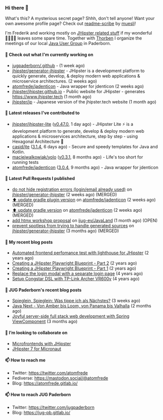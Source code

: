 ### Hi there 👋

What's this? A mysterious secret page? Shhh, don't tell anyone!
Want your own awesome profile page? Check out [readme-scribe](https://github.com/muesli/readme-scribe) by [muesli](https://github.com/muesli)!

I'm Frederik and working mostly on [JHipster related stuff](https://github.com/jhipster/) if my wonderful 👨‍👩‍👧‍👦 leaves some spare time.
Together with [Thorben](https://github.com/thjanssen) I organize the meetings of our local [Java User Group](https://github.com/jugpaderborn) in Paderborn.

#### 👷 Check out what I'm currently working on

- [jugpaderborn/.github](https://github.com/jugpaderborn/.github) -  (1 week ago)
- [jhipster/generator-jhipster](https://github.com/jhipster/generator-jhipster) - JHipster is a development platform to quickly generate, develop, &amp; deploy modern web applications &amp; microservice architectures. (2 weeks ago)
- [atomfrede/jadenticon](https://github.com/atomfrede/jadenticon) - Java wrapper for jdenticon (2 weeks ago)
- [jhipster/jhipster.github.io](https://github.com/jhipster/jhipster.github.io) - Public website for JHipster - generates https://www.jhipster.tech (1 month ago)
- [jhipster/jp](https://github.com/jhipster/jp) - Japanese version of the jhipster.tech website (1 month ago)

#### 🔭 Latest releases I've contributed to

- [jhipster/jhipster-lite](https://github.com/jhipster/jhipster-lite) ([v0.47.0](https://github.com/jhipster/jhipster-lite/releases/tag/v0.47.0), 1 day ago) - JHipster Lite ⚡ is a development platform to generate, develop &amp; deploy modern web applications &amp; microservices architecture, step by step - using Hexagonal Architecture :gem:
- [casid/jte](https://github.com/casid/jte) ([3.1.4](https://github.com/casid/jte/releases/tag/3.1.4), 6 days ago) - Secure and speedy templates for Java and Kotlin.
- [maciejwalkowiak/yolo](https://github.com/maciejwalkowiak/yolo) ([v0.3.1](https://github.com/maciejwalkowiak/yolo/releases/tag/v0.3.1), 8 months ago) - Life&#39;s too short for running tests
- [atomfrede/jadenticon](https://github.com/atomfrede/jadenticon) ([3.0.4](https://github.com/atomfrede/jadenticon/releases/tag/3.0.4), 9 months ago) - Java wrapper for jdenticon

#### 🔨 Latest Pull Requests I published

- [do not hide registration errors (login/email already used)](https://github.com/jhipster/generator-jhipster/pull/23940) on [jhipster/generator-jhipster](https://github.com/jhipster/generator-jhipster) (2 weeks ago) (MERGED)
- [:arrow_up: update gradle plugin version](https://github.com/atomfrede/jadenticon/pull/27) on [atomfrede/jadenticon](https://github.com/atomfrede/jadenticon) (2 weeks ago) (MERGED)
- [:arrow_up: update gradle version](https://github.com/atomfrede/jadenticon/pull/26) on [atomfrede/jadenticon](https://github.com/atomfrede/jadenticon) (2 weeks ago) (MERGED)
- [add htmx workshop proposal](https://github.com/ijug-ev/JavaLand/pull/40) on [ijug-ev/JavaLand](https://github.com/ijug-ev/JavaLand) (1 month ago) (OPEN)
- [prevent spotless from trying to handle generated sources](https://github.com/jhipster/generator-jhipster/pull/22846) on [jhipster/generator-jhipster](https://github.com/jhipster/generator-jhipster) (3 months ago) (MERGED)

#### 📜 My recent blog posts

- [Automated frontend perfomance test with lighthouse for JHipster](https://atomfrede.gitlab.io/2021/04/automated-frontend-perfomance-test-with-lighthouse-for-jhipster/) (2 years ago)
- [Creating a JHipster Playwright Blueprint - Part 2](https://atomfrede.gitlab.io/2021/03/creating-a-jhipster-playwright-blueprint-part-2/) (2 years ago)
- [Creating a JHipster Playwright Blueprint - Part 1](https://atomfrede.gitlab.io/2021/03/creating-a-jhipster-playwright-blueprint-part-1/) (2 years ago)
- [Replace the login modal with a separate login page](https://atomfrede.gitlab.io/2019/11/replace-the-login-modal-with-a-separate-login-page/) (4 years ago)
- [Setup Congstar DSL with TP-Link Archer VR600v](https://atomfrede.gitlab.io/2019/08/setup-congstar-dsl-with-tp-link-archer-vr600v/) (4 years ago)

#### 📜 JUG Paderborn's recent blog posts

- [Spieglein, Spieglein: Was tippe ich als Nächstes?](https://jug-pb.gitlab.io/blog/2023/autosuggest.html) (3 weeks ago)
- [Java Next - Von Amber bis Loom, von Panama bis Valhalla](https://jug-pb.gitlab.io/blog/2023/java-next.html) (2 months ago)
- [Joyful server-side full stack web development with Spring ViewComponent](https://jug-pb.gitlab.io/blog/2023/rapid-server-side-development.html) (3 months ago)

#### 👯 I’m looking to collaborate on

- [Microfrontends with JHipster](https://github.com/jhipster/generator-jhipster/issues/10189)
- [JHipster 7 for Micronaut](https://github.com/jhipster/generator-jhipster-micronaut/issues/250)

#### 📫 How to reach me

- Twitter: https://twitter.com/atomfrede
- Fediverse: https://mastodon.social/@atomfrede
- Blog: https://atomfrede.gitlab.io/

#### 📫 How to reach JUG Paderborn

- Twitter: https://twitter.com/jugpaderborn
- Blog: https://jug-pb.gitlab.io/
